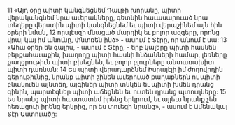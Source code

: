 11 «Այդ օրը պիտի կանգնեցնեմ Դաւթի խորանը,
պիտի վերականգնեմ նրա աւերակները,
գետնին հաւասարուած նրա տեղերը վերստին պիտի կանգնեցնեմ
եւ պիտի վերաշինեմ այն հին օրերի նման,
12 որպէսզի մնացած մարդիկ եւ բոլոր ազգերը,
որոնց վրայ կայ իմ անունը,
փնտռեն ինձ» - ասում է Տէրը, որ անում է սա:
13 «Ահա օրեր են գալիս, - ասում է Տէրը, -
երբ կալերը պիտի հասնեն բերքահաւաքին,
խաղողը պիտի հասնի հնձանների համար,
լեռները քաղցրութիւն պիտի բխեցնեն,
եւ բոլոր բլուրները անտառախիտ պիտի դառնան:
14 Ես պիտի վերադարձնեմ Իսրայէլի իմ ժողովրդին գերութիւնից,
նրանք պիտի շինեն աւերուած քաղաքներն ու պիտի բնակուեն այնտեղ,
այգիներ պիտի տնկեն եւ պիտի խմեն դրանց գինին,
պարտէզներ պիտի աճեցնեն եւ ուտեն դրանց պտուղները:
15 Ես նրանց պիտի հաստատեմ իրենց երկրում,
եւ այլեւս նրանք չեն հեռացուի իրենց երկրից,
որ ես տուեցի նրանց», - ասում է Ամենակալ Տէր Աստուածը:































